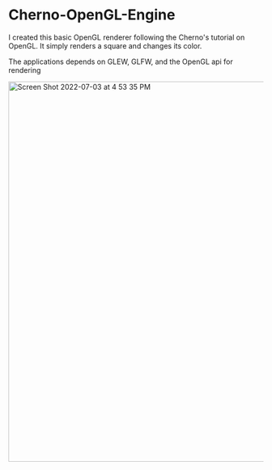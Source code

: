 # Cherno-OpenGL-Engine
I created this basic OpenGL renderer following the Cherno's tutorial on OpenGL. It simply renders a square and changes its color.

The applications depends on GLEW, GLFW, and the OpenGL api for rendering

<img width="752" alt="Screen Shot 2022-07-03 at 4 53 35 PM" src="https://user-images.githubusercontent.com/57970967/177061730-82524789-70d9-4716-835e-9626997a6404.png">
